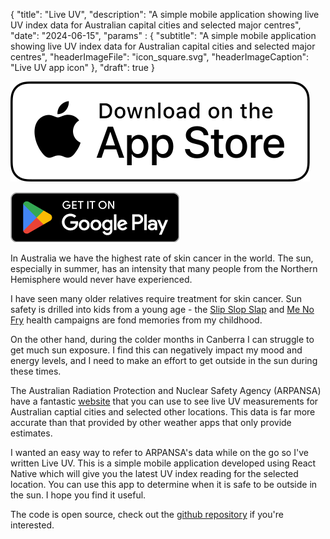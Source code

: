 {
    "title": "Live UV",
    "description": "A simple mobile application showing live UV index data for Australian capital cities and selected major centres",
    "date": "2024-06-15",
    "params" : {
        "subtitle": "A simple mobile application showing live UV index data for Australian capital cities and selected major centres",
        "headerImageFile": "icon_square.svg",
        "headerImageCaption": "Live UV app icon"
    },
    "draft": true
}

![Download on the App Store](app_store_badge.svg)

![Download on the Google Play Store](google_play_badge.png)


In Australia we have the highest rate of skin cancer in the world. The sun, especially in summer, has an intensity that many people from the Northern Hemisphere would never have experienced. 

I have seen many older relatives require treatment for skin cancer. Sun safety is drilled into kids from a young age - the [Slip Slop Slap](https://www.youtube.com/watch?v=b7nocIenCYg) and [Me No Fry](https://www.youtube.com/watch?v=rsgdT8YYwJo) health campaigns are fond memories from my childhood.

On the other hand, during the colder months in Canberra I can struggle to get much sun exposure. I find this can negatively impact my mood and energy levels, and I need to make an effort to get outside in the sun during these times.

The Australian Radiation Protection and Nuclear Safety Agency (ARPANSA) have a fantastic [website](https://www.arpansa.gov.au/our-services/monitoring/ultraviolet-radiation-monitoring/ultraviolet-radiation-index) that you can use to see live UV measurements for Australian captial cities and selected other locations. This data is far more accurate than that provided by other weather apps that only provide estimates.

I wanted an easy way to refer to ARPANSA's data while on the go so I've written Live UV. This is a simple mobile application developed using React Native which will give you the latest UV index reading for the selected location. You can use this app to determine when it is safe to be outside in the sun. I hope you find it useful.

The code is open source, check out the [github repository](https://github.com/chrisflemming/LiveUVApp) if you're interested.